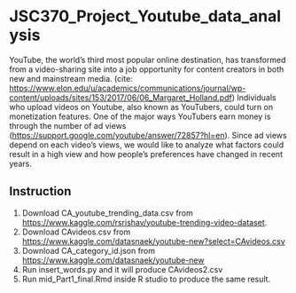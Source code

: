 # JSC370_Project_Youtube_data_analysis

YouTube, the world’s third most popular online destination, has transformed from a video-sharing site into a job opportunity for content creators in both new and mainstream media. (cite: https://www.elon.edu/u/academics/communications/journal/wp-content/uploads/sites/153/2017/06/06_Margaret_Holland.pdf) Individuals who upload videos on Youtube, also known as YouTubers, could turn on monetization features. One of the major ways YouTubers earn money is through the number of ad views (https://support.google.com/youtube/answer/72857?hl=en). Since ad views depend on each video’s views, we would like to analyze what factors could result in a high view and how people’s preferences have changed in recent years.

## Instruction

1. Download CA_youtube_trending_data.csv from https://www.kaggle.com/rsrishav/youtube-trending-video-dataset.
2. Download CAvideos.csv from https://www.kaggle.com/datasnaek/youtube-new?select=CAvideos.csv
3. Download CA_category_id.json from https://www.kaggle.com/datasnaek/youtube-new
4. Run insert_words.py and it will produce CAvideos2.csv
5. Run mid_Part1_final.Rmd inside R studio to produce the same result.
